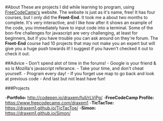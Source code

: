 #About
These are projects I did while learning to program, using [FreeCodeCamp's](https://freecodecamp.com) website.
The website is just as it's name, free! It has four courses, but I only did the **Front-End**. It took me a about two
months to complete. It's very interactive, and I like how after it shows an example of the code, you immediately
have to input code into a terminal. Some of the bon-fire challenges for javascript are very challenging, at least
for beginners, but if you have trouble you can ask around on they're forum. The **Front-End** course had 10 projects
that may not make you an expert but will give you a huge push towards it! I suggest if you haven't checked it out to 
check it out.

##Advice
        - Don't spend alot of time in the forums!
        - Google is your friend & so is Mozilla's javascript referance.
        - Take your time, and don't cheat yourself.
        - Program every day!
        - If you forget use map to go back and look at previous code
        - And last but not least have fun!
        
###Projects

-**Portfolio:** http://codepen.io/draxem/full/rLVjPg/
-**FreeCodeCamp Profile:** https://www.freecodecamp.com/draxem1
-**TicTacToe:** https://draxem1.github.io/TicTacToe/ 
-**Simon:** https://draxem1.github.io/Simon/ 

